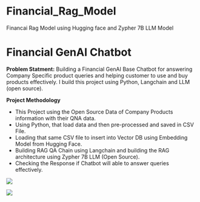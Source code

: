 # Financial_Rag_Model
Financai Rag Model using Hugging face and Zypher 7B LLM Model 

# **Financial GenAI Chatbot**

**Problem Statment:** Building a Financial GenAI Base Chatbot for answering Company Specific product queries and helping customer to use and buy products effectively. I build this project using Python, Langchain and LLM (open source).

**Project Methodology**
- This Project using the Open Source Data of Company Products information with their QNA data.
- Using Python, that load data and then pre-processed and saved in CSV File.
- Loading that same CSV file to insert into Vector DB using Embedding Model from Hugging Face.
- Building RAG QA Chain using Langchain and building the RAG architecture using Zypher 7B LLM (Open Source).
- Checking the Response if Chatbot will able to answer queries effectively.

![](https://cdn.botpenguin.com/assets/website/Finance_Chatbot_4ee698bd7e.png)


![](https://marcabraham.files.wordpress.com/2024/03/raga-retrieval-augmented-generation-and-actions.png?w=1024)
